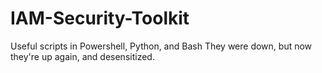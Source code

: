 # IAM-Security-Toolkit
Useful scripts in Powershell, Python, and Bash
They were down, but now they're up again, and desensitized. 
